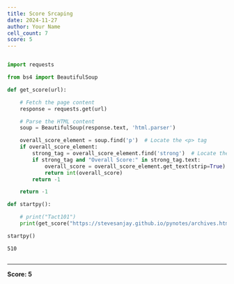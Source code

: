```yaml
---
title: Score Srcaping
date: 2024-11-27
author: Your Name
cell_count: 7
score: 5
---
```


```python

```


```python
import requests
```


```python
from bs4 import BeautifulSoup
```


```python
def get_score(url):

    # Fetch the page content
    response = requests.get(url)

    # Parse the HTML content
    soup = BeautifulSoup(response.text, 'html.parser')

    overall_score_element = soup.find('p')  # Locate the <p> tag
    if overall_score_element:
        strong_tag = overall_score_element.find('strong')  # Locate the <strong> tag inside <p>
        if strong_tag and "Overall Score:" in strong_tag.text:
            overall_score = overall_score_element.get_text(strip=True).replace("Overall Score:", "").strip()
            return int(overall_score)
        return -1

    return -1
```


```python
def startpy():

    # print("Tact101")
    print(get_score("https://stevesanjay.github.io/pynotes/archives.html"))
```


```python
startpy()
```

    510



```python

```


---
**Score: 5**
